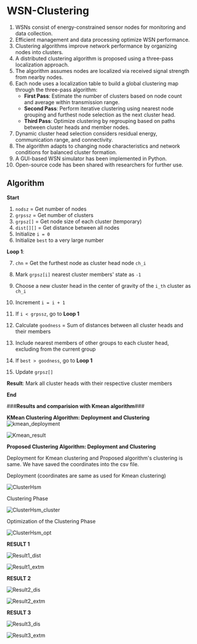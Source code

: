 # WSN-Clustering
1. WSNs consist of energy-constrained sensor nodes for monitoring and data collection.
2. Efficient management and data processing optimize WSN performance.
3. Clustering algorithms improve network performance by organizing nodes into clusters.
4. A distributed clustering algorithm is proposed using a three-pass localization approach.
5. The algorithm assumes nodes are localized via received signal strength from nearby nodes.
6. Each node uses a localization table to build a global clustering map through the three-pass algorithm:
   - **First Pass**: Estimate the number of clusters based on node count and average within transmission range.
   - **Second Pass**: Perform iterative clustering using nearest node grouping and furthest node selection as the next cluster head.
   - **Third Pass**: Optimize clustering by regrouping based on paths between cluster heads and member nodes.
7. Dynamic cluster head selection considers residual energy, communication range, and connectivity.
8. The algorithm adapts to changing node characteristics and network conditions for balanced cluster formation.
9. A GUI-based WSN simulator has been implemented in Python.
10. Open-source code has been shared with researchers for further use.


## Algorithm

**Start**

1. `nodsz` = Get number of nodes
2. `grpssz` = Get number of clusters
3. `grpsz[]` = Get node size of each cluster (temporary)
4. `dist[][]` = Get distance between all nodes
5. Initialize `i = 0`
6. Initialize `best` to a very large number

**Loop 1**:

7. `chn` = Get the furthest node as cluster head node `ch_i`
8. Mark `grpsz[i]` nearest cluster members' state as `-1`
9. Choose a new cluster head in the center of gravity of the `i_th` cluster as `ch_i`
10. Increment `i = i + 1`
11. If `i < grpssz`, go to **Loop 1**

12. Calculate `goodness` = Sum of distances between all cluster heads and their members
13. Include nearest members of other groups to each cluster head, excluding from the current group

14. If `best > goodness`, go to **Loop 1**

15. Update `grpsz[]`

**Result**: Mark all cluster heads with their respective cluster members

**End**

###**Results and comparision with Kmean algorithm**###

**KMean Clustering Algorithm: Deployment and Clustering**
![kmean_deployment](https://github.com/user-attachments/assets/35321615-d2a3-43b9-8d84-601e9bf0eda1)

![Kmean_result](https://github.com/user-attachments/assets/2a027d3b-a1a7-42b0-8583-a0b5f3b65b8e)


**Proposed Clustering Algorithm: Deployment and Clustering**

Deployment for Kmean clustering and Proposed algorithm's clustering is same. We have saved the coordinates into the csv file.

Deployment (coordinates are same as used for Kmean clustering)

![ClusterHsm](https://github.com/user-attachments/assets/9bcd4cc5-350b-4cea-b624-d823cccb830c)

Clustering Phase

![ClusterHsm_cluster](https://github.com/user-attachments/assets/33fd207f-4398-4304-879f-92a8be44bc9b)

Optimization of the Clustering Phase

![ClusterHsm_opt](https://github.com/user-attachments/assets/e2245882-925d-4fa3-8bf4-d1add0358e4f)

**RESULT 1**

![Result1_dist](https://github.com/user-attachments/assets/f2a230fd-eb12-486e-ad16-dcbc3ca2e6bf)

![Result1_extm](https://github.com/user-attachments/assets/02e0679d-eb61-405b-b8e2-62440919aa79)


**RESULT 2**


![Result2_dis](https://github.com/user-attachments/assets/c9d2add3-9557-4e06-b1fe-e18eedf476bd)


![Result2_extm](https://github.com/user-attachments/assets/0dd04c22-bedd-42ce-8e9e-ba2cd923fcd7)


**RESULT 3**


![Result3_dis](https://github.com/user-attachments/assets/62cddd48-cf47-44ad-acb1-3b2445d211f4)


![Result3_extm](https://github.com/user-attachments/assets/002cfc54-2f13-449a-964e-2b0da62d8161)
